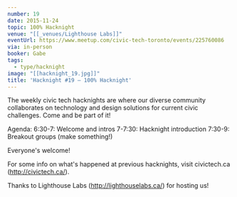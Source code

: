 ```yaml
---
number: 19
date: 2015-11-24
topic: 100% Hacknight
venue: "[[_venues/Lighthouse Labs]]"
eventUrl: https://www.meetup.com/civic-tech-toronto/events/225760086
via: in-person
booker: Gabe
tags:
  - type/hacknight
image: "[[hacknight_19.jpg]]"
title: 'Hacknight #19 – 100% Hacknight'
---
```


The weekly civic tech hacknights are where our diverse community collaborates on technology and design solutions for current civic challenges. Come and be part of it!

Agenda:
6:30-7: Welcome and intros
7-7:30: Hacknight introduction
7:30-9: Breakout groups (make something!)

Everyone's welcome!

For some info on what's happened at previous hacknights, visit civictech.ca (http://civictech.ca/).

Thanks to Lighthouse Labs (http://lighthouselabs.ca/) for hosting us!